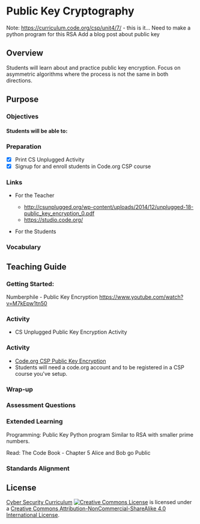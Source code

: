 # Public Key Cryptography

Note: https://curriculum.code.org/csp/unit4/7/ - this is it...
Need to make a python program for this RSA
Add a blog post about public key

## Overview
Students will learn about and practice public key encryption. Focus on asymmetric algorithms where the process is not the same in both directions.

## Purpose

### Objectives
#### Students will be able to:

### Preparation
- [x] Print CS Unplugged Activity
- [x] Signup for and enroll students in Code.org CSP course

### Links
- For the Teacher
	- http://csunplugged.org/wp-content/uploads/2014/12/unplugged-18-public_key_encryption_0.pdf
	- https://studio.code.org/

- For the Students

### Vocabulary

## Teaching Guide
### Getting Started:
Numberphile - Public Key Encryption
https://www.youtube.com/watch?v=M7kEpw1tn50

### Activity
- CS Unplugged Public Key Encryption Activity

### Activity
- [Code.org CSP Public Key Encryption](https://studio.code.org/s/csp4/stage/6/puzzle/4)
- Students will need a code.org account and to be registered in a CSP course you've setup.

### Wrap-up

### Assessment Questions

### Extended Learning
Programming: Public Key Python program
Similar to RSA with smaller prime numbers.

Read: The Code Book - Chapter 5
Alice and Bob go Public

### Standards Alignment

## License
[Cyber Security Curriculum](https://github.com/DerekBabb/CyberSecurity) <a rel="license" href="http://creativecommons.org/licenses/by-nc-sa/4.0/"><img alt="Creative Commons License" style="border-width:0" src="https://i.creativecommons.org/l/by-nc-sa/4.0/88x31.png" /></a> is licensed under a <a rel="license" href="http://creativecommons.org/licenses/by-nc-sa/4.0/">Creative Commons Attribution-NonCommercial-ShareAlike 4.0 International License</a>.
